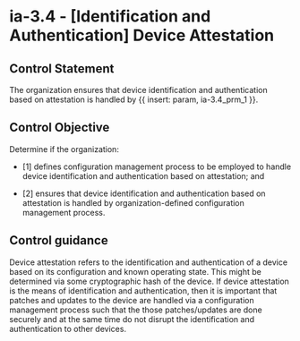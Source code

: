 # ia-3.4 - \[Identification and Authentication\] Device Attestation

## Control Statement

The organization ensures that device identification and authentication based on attestation is handled by {{ insert: param, ia-3.4_prm_1 }}.

## Control Objective

Determine if the organization:

- \[1\] defines configuration management process to be employed to handle device identification and authentication based on attestation; and

- \[2\] ensures that device identification and authentication based on attestation is handled by organization-defined configuration management process.

## Control guidance

Device attestation refers to the identification and authentication of a device based on its configuration and known operating state. This might be determined via some cryptographic hash of the device. If device attestation is the means of identification and authentication, then it is important that patches and updates to the device are handled via a configuration management process such that the those patches/updates are done securely and at the same time do not disrupt the identification and authentication to other devices.
